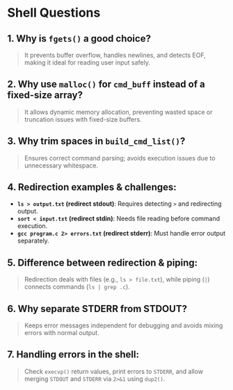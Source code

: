 # Shell Questions

## 1. Why is `fgets()` a good choice?
> It prevents buffer overflow, handles newlines, and detects EOF, making it ideal for reading user input safely.

## 2. Why use `malloc()` for `cmd_buff` instead of a fixed-size array?
> It allows dynamic memory allocation, preventing wasted space or truncation issues with fixed-size buffers.

## 3. Why trim spaces in `build_cmd_list()`?
> Ensures correct command parsing; avoids execution issues due to unnecessary whitespace.

## 4. Redirection examples & challenges:
- **`ls > output.txt` (redirect stdout)**: Requires detecting `>` and redirecting output.
- **`sort < input.txt` (redirect stdin)**: Needs file reading before command execution.
- **`gcc program.c 2> errors.txt` (redirect stderr)**: Must handle error output separately.

## 5. Difference between redirection & piping:
> Redirection deals with files (e.g., `ls > file.txt`), while piping (`|`) connects commands (`ls | grep .c`).

## 6. Why separate STDERR from STDOUT?
> Keeps error messages independent for debugging and avoids mixing errors with normal output.

## 7. Handling errors in the shell:
> Check `execvp()` return values, print errors to `STDERR`, and allow merging `STDOUT` and `STDERR` via `2>&1` using `dup2()`.
